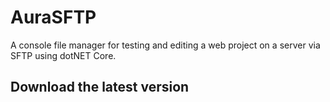 # AuraSFTP
A console file manager for testing and editing a web project on a server via SFTP using dotNET Core.
## Download the latest version
